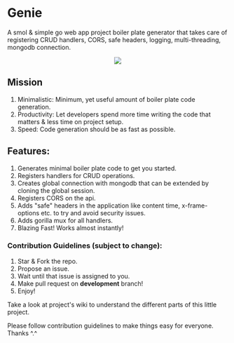 # Genie
A smol &amp; simple go web app project boiler plate generator that takes care of registering CRUD handlers, CORS, safe headers, logging, multi-threading, mongodb connection.

<p align="center">
  <img src="https://github.com/DesmondANIMUS/genie/blob/master/genie.png">
</p>

## Mission
1. Minimalistic: Minimum, yet useful amount of boiler plate code generation.
2. Productivity: Let developers spend more time writing the code that matters &amp; less time on project setup.
3. Speed: Code generation should be as fast as possible.

## Features:
1. Generates minimal boiler plate code to get you started.
2. Registers handlers for CRUD operations.
3. Creates global connection with mongodb that can be extended by cloning the global session.
4. Registers CORS on the api.
5. Adds "safe" headers in the application like content time, x-frame-options etc. to try and avoid security issues.
6. Adds gorilla mux for all handlers.
7. Blazing Fast! Works almost instantly!

### Contribution Guidelines (subject to change):
1. Star & Fork the repo.
2. Propose an issue.
3. Wait until that issue is assigned to you.
4. Make pull request on **development** branch!
5. Enjoy!

Take a look at project's wiki to understand the different parts of this little project.

Please follow contribution guidelines to make things easy for everyone. Thanks ^.^

